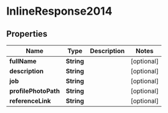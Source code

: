 
# InlineResponse2014

## Properties
Name | Type | Description | Notes
------------ | ------------- | ------------- | -------------
**fullName** | **String** |  |  [optional]
**description** | **String** |  |  [optional]
**job** | **String** |  |  [optional]
**profilePhotoPath** | **String** |  |  [optional]
**referenceLink** | **String** |  |  [optional]



